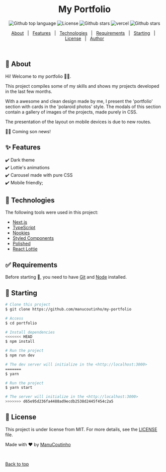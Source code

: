 
<h1 align="center">My Portfolio</h1>

<p align="center">
  <img alt="Github top language" src="https://img.shields.io/github/languages/top/manucoutinho/my-portfolio?color=56BEB8&style=for-the-badge">  
  <img alt="License" src="https://img.shields.io/github/license/manucoutinho/my-portfolio?color=56BEB8&style=for-the-badge">  
  <img alt="Github stars" src="https://img.shields.io/github/stars/manucoutinho/my-portfolio?color=56BEB8&style=for-the-badge" />
  <img src='https://img.shields.io/github/workflow/status/ManuCoutinho/my-portfolio/GitHub%20Actions%20Vercel%20Production%20Deployment?logo=Vercel&style=for-the-badge' alt='vercel'/>
  <img alt="Github stars" src="https://github.com/ManuCoutinho/my-portfolio/actions/workflows/release.yaml/badge.svg?branch=main" 
</p>


<p align="center">
  <a href="#dart-about">About</a> &#xa0; | &#xa0; 
  <a href="#sparkles-features">Features</a> &#xa0; | &#xa0;
  <a href="#rocket-technologies">Technologies</a> &#xa0; | &#xa0;
  <a href="#white_check_mark-requirements">Requirements</a> &#xa0; | &#xa0;
  <a href="#checkered_flag-starting">Starting</a> &#xa0; | &#xa0;
  <a href="#memo-license">License</a> &#xa0; | &#xa0;
  <a href="https://github.com/manucoutinho" target="_blank">Author</a>
</p>

<br>

## :dart: About

Hi! Welcome to my portfolio 👋🏽.

This project compiles some of my skills and shows my projects developed in the last few months.

With a awesome and clean design made by me, I present the 'portfolio' section with cards in the 'polaroid photos' style. The modals of this section contain a gallery of images of the projects, made purely in CSS.

The presentation of the layout on mobile devices is due to new routes.

💃🏽 Coming son news!

## :sparkles: Features

:heavy_check_mark: Dark theme\
:heavy_check_mark: Lottie's animations\
:heavy_check_mark: Carousel made with pure CSS\
:heavy_check_mark: Mobile friendly;

## :rocket: Technologies

The following tools were used in this project:

- [Next.js](https://nextjs.org/)
- [TypeScript](https://www.typescriptlang.org/)
- [Nookies](https://www.npmjs.com/package/nookies)
- [Styled Components](https://www.styled-components.com/)
- [Polished](https://www.polished.js.org/)
- [React Lottie](https://www.npmjs.com/package/react-lottie)

## :white_check_mark: Requirements

Before starting :checkered_flag:, you need to have [Git](https://git-scm.com) and [Node](https://nodejs.org/en/) installed.

## :checkered_flag: Starting

```bash
# Clone this project
$ git clone https://github.com/manucoutinho/my-portfolio

# Access
$ cd portfolio

# Install dependencies
<<<<<<< HEAD
$ npm install

# Run the project
$ npm run dev

# The dev server will initialize in the <http://localhost:3000>
=======
$ yarn

# Run the project
$ yarn start

# The server will initialize in the <http://localhost:3000>
>>>>>>> d65e95d236fa4488ad9ecdb2538d2445f454c2a5
```

## :memo: License

This project is under license from MIT. For more details, see the [LICENSE](LICENSE) file.

Made with :heart: by <a href="https://github.com/manucoutinho" target="_blank">ManuCoutinho</a>

&#xa0;

<a href="#top">Back to top</a>
